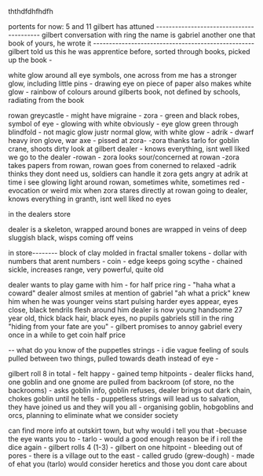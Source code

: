 ththdfdhfhdfh

portents for now:  5 and 11 
gilbert has attuned ----------------------------------------- 
gilbert conversation with ring the name is gabriel another one that book of yours, he wrote it --------------------------------------------------- 
gilbert told us this he was apprentice before, sorted through books, picked up the book - 

white glow around all eye symbols, one across from me has a stronger glow, including little pins - drawing eye on piece of paper also makes white glow - rainbow of colours around gilberts book, not defined by schools, radiating from the book 

rowan greycastle - might have migraine - zora - green and black robes, symbol of eye - glowing with white obviously - eye glow green through blindfold - not magic glow justr normal glow, with white glow - adrik - dwarf heavy iron glove, war axe - pissed at zora- -zora thanks tarlo for goblin crane, shoots dirty look at gilbert 
dealer - knows everything, isnt well liked we go to the dealer -rowan - zora looks sour/concerned at rowan -zora takes papers from rowan, rowan goes from conerned to relaxed -adrik thinks they dont need us, soldiers can handle it zora gets angry at adrik at time i see glowing light around rowan, sometimes white, sometimes red - evocation or weird mix when zora stares directly at rowan going to dealer, knows everything in granth, isnt well liked no eyes 

in the dealers store 

dealer is a skeleton, wrapped around bones are wrapped in veins of deep sluggish black, wisps coming off veins 

in store-------- 
block of clay molded in fractal smaller tokens - dollar with numbers that arent numbers - coin - edge keeps going scythe - chained sickle, increases range, very powerful, quite old 

dealer wants to play game with him - for half price ring - "haha what a coward" dealer almost smiles at mention of gabriel "ah what a prick" knew him when he was younger veins start pulsing harder eyes appear, eyes close, black tendrils flesh around him dealer is now young handsome 27 year old, thick black hair, black eyes, no pupils gabriels still in the ring "hiding from your fate are you" - gilbert promises to annoy gabriel every once in a while to get coin half price 

-- what do you know of the puppetles strings - i die vague feeling of souls pulled between two things, pulled towards death instead of eye - 

gilbert roll 8 in total - felt happy - gained temp hitpoints - dealer flicks hand, one goblin and one gnome are pulled from backroom (of store, no the backrooms) - asks goblin info, goblin refuses, dealer brings out dark chain, chokes goblin until he tells - puppetless strings will lead us to salvation, they have joined us and they will you all - organising goblin, hobgoblins and orcs, planning to eliminate what we consider society

 can find more info at outskirt town, but why would i tell you that -becuase the eye wants you to - tarlo - would a good enough reason be if i roll the dice again - gilbert rolls 4 (1-3) - gilbert on one hitpoint - bleeding out of pores - there is a village out to the east - called grudo (grew-dough) - made of ehat you (tarlo) would consider heretics and those you dont care about